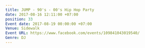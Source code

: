 ```yaml
---
title: JUMP - 90's - 00's Hip Hop Party
date: 2017-08-16 12:11:00 +07:00
position: 33
Event date: 2017-08-19 00:00:00 +07:00
Venue: Sidewalk
Event URL: https://www.facebook.com/events/109841043019540/
Genre: DJ
---
```


